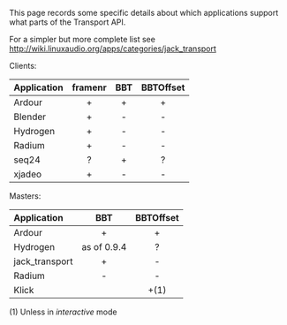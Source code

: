 This page records some specific details about which applications support what parts of the Transport API.

For a simpler but more complete list see http://wiki.linuxaudio.org/apps/categories/jack_transport

Clients:

|Application|framenr|BBT|BBTOffset|
|:----------|:-----:|:-:|:-------:|
|Ardour|+|+|+|
|Blender|+|-|-|
|Hydrogen|+|-|-|
|Radium|+|-|-|
|seq24|?|+|?|
|xjadeo|+|-|-|

Masters:

|Application|BBT|BBTOffset|
|:----------|:-:|:-------:|
|Ardour|+|+|
|Hydrogen|as of 0.9.4|?|
|jack_transport|+|-|
|Radium|-|-|
|Klick||+(1)||-||

(1) Unless in _interactive_ mode  
